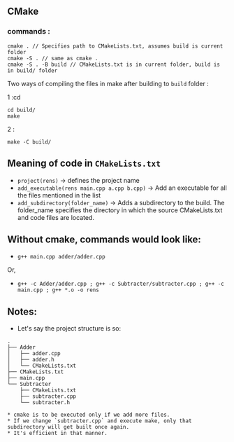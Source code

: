 ## CMake

### commands :

```
cmake . // Specifies path to CMakeLists.txt, assumes build is current folder
cmake -S . // same as cmake .
cmake -S . -B build // CMakeLists.txt is in current folder, build is in build/ folder
```

Two ways of compiling the files in make after building to `build` folder : 

1 :cd 
```
cd build/
make
```

2 :
```
make -C build/
```

## Meaning of code in `CMakeLists.txt`

* `project(rens)` -> defines the project name
* `add_executable(rens main.cpp a.cpp b.cpp)` -> Add an executable for all the files mentioned in the list
* `add_subdirectory(folder_name)` -> Adds a subdirectory to the build. The folder_name specifies the directory in which the source CMakeLists.txt and code files are located.

## Without cmake, commands would look like:

* `g++ main.cpp adder/adder.cpp`

Or,

* `g++ -c Adder/adder.cpp ; g++ -c Subtracter/subtracter.cpp ; g++ -c main.cpp ; g++ *.o -o rens`

## Notes:

* Let's say the project structure is so:

```
.
├── Adder
│   ├── adder.cpp
│   ├── adder.h
│   └── CMakeLists.txt
├── CMakeLists.txt
├── main.cpp
└── Subtracter
    ├── CMakeLists.txt
    ├── subtracter.cpp
    └── subtracter.h
```

    * cmake is to be executed only if we add more files.
    * If we change `subtracter.cpp` and execute make, only that subdirectory will get built once again.
    * It's efficient in that manner.

